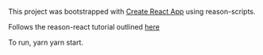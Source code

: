 This project was bootstrapped with [Create React App](https://github.com/facebookincubator/create-react-app) using reason-scripts.

Follows the reason-react tutorial outlined [here](https://jamesfriend.com.au/routing-in-reason-react)

To run, 
yarn
yarn start.

